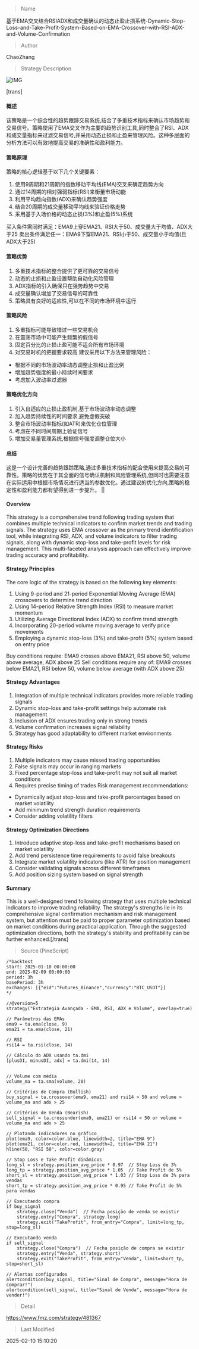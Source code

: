 
> Name

基于EMA交叉结合RSIADX和成交量确认的动态止盈止损系统-Dynamic-Stop-Loss-and-Take-Profit-System-Based-on-EMA-Crossover-with-RSI-ADX-and-Volume-Confirmation

> Author

ChaoZhang

> Strategy Description

![IMG](https://www.fmz.com/upload/asset/a77a87ff17e8439c05.png)

[trans]
#### 概述
该策略是一个综合性的趋势跟踪交易系统,结合了多重技术指标来确认市场趋势和交易信号。策略使用了EMA交叉作为主要的趋势识别工具,同时整合了RSI、ADX和成交量指标来过滤交易信号,并采用动态止损和止盈来管理风险。这种多层面的分析方法可以有效地提高交易的准确性和盈利能力。

#### 策略原理
策略的核心逻辑基于以下几个关键要素：
1. 使用9周期和21周期的指数移动平均线(EMA)交叉来确定趋势方向
2. 通过14周期的相对强弱指标(RSI)来衡量市场动能
3. 利用平均趋向指数(ADX)来确认趋势强度
4. 结合20周期的成交量移动平均线来验证价格走势
5. 采用基于入场价格的动态止损(3%)和止盈(5%)系统

买入条件需同时满足：EMA9上穿EMA21、RSI大于50、成交量大于均值、ADX大于25
卖出条件满足任一：EMA9下穿EMA21、RSI小于50、成交量小于均值(且ADX大于25)

#### 策略优势
1. 多重技术指标的整合提供了更可靠的交易信号
2. 动态的止损和止盈设置帮助自动化风险管理
3. ADX指标的引入确保只在强势趋势中交易
4. 成交量确认增加了交易信号的可靠性
5. 策略具有良好的适应性,可以在不同的市场环境中运行

#### 策略风险
1. 多重指标可能导致错过一些交易机会
2. 在震荡市场中可能产生频繁的假信号
3. 固定百分比的止损止盈可能不适合所有市场环境
4. 对交易时机的把握要求较高
建议采用以下方法来管理风险：
- 根据不同的市场波动率动态调整止损和止盈比例
- 增加趋势强度的最小持续时间要求
- 考虑加入波动率过滤器

#### 策略优化方向
1. 引入自适应的止损止盈机制,基于市场波动率动态调整
2. 加入趋势持续性的时间要求,避免虚假突破
3. 整合市场波动率指标(如ATR)来优化仓位管理
4. 考虑在不同时间周期上验证信号
5. 增加交易量管理系统,根据信号强度调整仓位大小

#### 总结
这是一个设计完善的趋势跟踪策略,通过多重技术指标的配合使用来提高交易的可靠性。策略的优势在于其全面的信号确认机制和风险管理系统,但同时也需要注意在实际运用中根据市场情况进行适当的参数优化。通过建议的优化方向,策略的稳定性和盈利能力都有望得到进一步提升。 || 

#### Overview
This strategy is a comprehensive trend following trading system that combines multiple technical indicators to confirm market trends and trading signals. The strategy uses EMA crossover as the primary trend identification tool, while integrating RSI, ADX, and volume indicators to filter trading signals, along with dynamic stop-loss and take-profit levels for risk management. This multi-faceted analysis approach can effectively improve trading accuracy and profitability.

#### Strategy Principles
The core logic of the strategy is based on the following key elements:
1. Using 9-period and 21-period Exponential Moving Average (EMA) crossovers to determine trend direction
2. Using 14-period Relative Strength Index (RSI) to measure market momentum
3. Utilizing Average Directional Index (ADX) to confirm trend strength
4. Incorporating 20-period volume moving average to verify price movements
5. Employing a dynamic stop-loss (3%) and take-profit (5%) system based on entry price

Buy conditions require: EMA9 crosses above EMA21, RSI above 50, volume above average, ADX above 25
Sell conditions require any of: EMA9 crosses below EMA21, RSI below 50, volume below average (with ADX above 25)

#### Strategy Advantages
1. Integration of multiple technical indicators provides more reliable trading signals
2. Dynamic stop-loss and take-profit settings help automate risk management
3. Inclusion of ADX ensures trading only in strong trends
4. Volume confirmation increases signal reliability
5. Strategy has good adaptability to different market environments

#### Strategy Risks
1. Multiple indicators may cause missed trading opportunities
2. False signals may occur in ranging markets
3. Fixed percentage stop-loss and take-profit may not suit all market conditions
4. Requires precise timing of trades
Risk management recommendations:
- Dynamically adjust stop-loss and take-profit percentages based on market volatility
- Add minimum trend strength duration requirements
- Consider adding volatility filters

#### Strategy Optimization Directions
1. Introduce adaptive stop-loss and take-profit mechanisms based on market volatility
2. Add trend persistence time requirements to avoid false breakouts
3. Integrate market volatility indicators (like ATR) for position management
4. Consider validating signals across different timeframes
5. Add position sizing system based on signal strength

#### Summary
This is a well-designed trend following strategy that uses multiple technical indicators to improve trading reliability. The strategy's strengths lie in its comprehensive signal confirmation mechanism and risk management system, but attention must be paid to proper parameter optimization based on market conditions during practical application. Through the suggested optimization directions, both the strategy's stability and profitability can be further enhanced.[/trans]



> Source (PineScript)

``` pinescript
/*backtest
start: 2025-01-10 00:00:00
end: 2025-02-09 00:00:00
period: 3h
basePeriod: 3h
exchanges: [{"eid":"Futures_Binance","currency":"BTC_USDT"}]
*/

//@version=5
strategy("Estrategia Avançada - EMA, RSI, ADX e Volume", overlay=true)

// Parâmetros das EMAs
ema9 = ta.ema(close, 9)
ema21 = ta.ema(close, 21)

// RSI
rsi14 = ta.rsi(close, 14)

// Cálculo do ADX usando ta.dmi
[plusDI, minusDI, adx] = ta.dmi(14, 14)


// Volume com média
volume_ma = ta.sma(volume, 20)

// Critérios de Compra (Bullish)
buy_signal = ta.crossover(ema9, ema21) and rsi14 > 50 and volume > volume_ma and adx > 25

// Critérios de Venda (Bearish)
sell_signal = ta.crossunder(ema9, ema21) or rsi14 < 50 or volume < volume_ma and adx > 25

// Plotando indicadores no gráfico
plot(ema9, color=color.blue, linewidth=2, title="EMA 9")
plot(ema21, color=color.red, linewidth=2, title="EMA 21")
hline(50, "RSI 50", color=color.gray)

// Stop Loss e Take Profit dinâmicos
long_sl = strategy.position_avg_price * 0.97  // Stop Loss de 3%
long_tp = strategy.position_avg_price * 1.05  // Take Profit de 5%
short_sl = strategy.position_avg_price * 1.03 // Stop Loss de 3% para vendas
short_tp = strategy.position_avg_price * 0.95 // Take Profit de 5% para vendas

// Executando compra
if buy_signal
    strategy.close("Venda")  // Fecha posição de venda se existir
    strategy.entry("Compra", strategy.long)
    strategy.exit("TakeProfit", from_entry="Compra", limit=long_tp, stop=long_sl)

// Executando venda
if sell_signal
    strategy.close("Compra")  // Fecha posição de compra se existir
    strategy.entry("Venda", strategy.short)
    strategy.exit("TakeProfit", from_entry="Venda", limit=short_tp, stop=short_sl)

// Alertas configurados
alertcondition(buy_signal, title="Sinal de Compra", message="Hora de comprar!")
alertcondition(sell_signal, title="Sinal de Venda", message="Hora de vender!")

```

> Detail

https://www.fmz.com/strategy/481367

> Last Modified

2025-02-10 15:10:20
